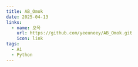 ```yaml
---
title: AB_Omok
date: 2025-04-13
links:
  - name: 오목
    url: https://github.com/yeeuneey/AB_Omok.git
    icon: link
tags:
  - Ai
  - Python
---
```




<!--more-->
